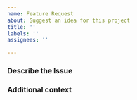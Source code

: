 ```yaml
---
name: Feature Request
about: Suggest an idea for this project
title: ''
labels: ''
assignees: ''

---
```


### Describe the Issue

### Additional context
